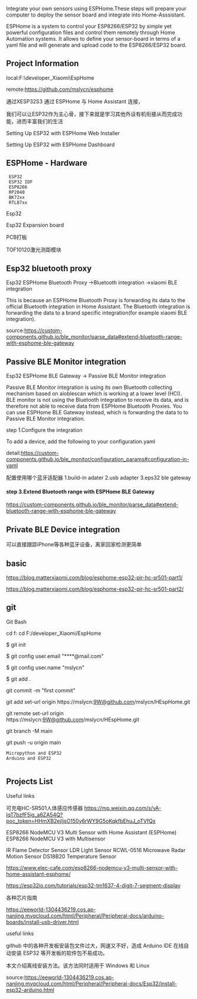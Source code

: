 Integrate your own sensors using ESPHome.These steps will prepare your computer to deploy the sensor board and integrate into Home-Asssistant.

ESPHome is a system to control your ESP8266/ESP32 by simple yet powerful configuration files and control them remotely through Home Automation systems. It allows to define your sensor-board in terms of a yaml file and will generate and upload code to the ESP8266/ESP32 board.


## Project Information

local:F:\developer_Xiaomi\EspHome

remote:https://github.com/mslycn/esphome

通过XESP32S3  通过 ESPHome 与 Home Assistant 连接，

我们可以让ESP32作为主心骨，接下来就是学习其他外设有机衔接从而完成功能，进而丰富我们的生活

Setting Up ESP32 with ESPHome Web Installer

Setting Up ESP32 with ESPHome Dashboard





## ESPHome - Hardware
~~~
 ESP32
 ESP32 IDF
 ESP8266
 RP2040
 BK72xx
 RTL87xx

~~~




Esp32

Esp32 Expansion board

PCB打板


TOF10120激光测距模块

## Esp32 bluetooth proxy

Esp32 ESPHome Bluetooth Proxy ->Bluetooth integration ->xiaomi BLE integration

This is because an ESPHome Bluetooth Proxy is forwarding its data to the official Bluetooth integration in Home Assistant. The Bluetooth integration is forwarding the data to a brand specific integration(for example xiaomi BLE integration).

source:https://custom-components.github.io/ble_monitor/parse_data#extend-bluetooth-range-with-esphome-ble-gateway

## Passive BLE Monitor integration

Esp32 ESPHome BLE Gateway -> Passive BLE Monitor integration

Passive BLE Monitor integration is using its own Bluetooth collecting mechanism based on aioblescan which is working at a lower level (HCI). BLE monitor is not using the Bluetooth integration to receive its data, and is therefore not able to receive data from ESPHome Bluetooth Proxies. You can use ESPHome BLE Gateway instead, which is forwarding the data to to Passive BLE Monitor integration.


step 1.Configure the integration

To add a device, add the following to your configuration.yaml

detail:https://custom-components.github.io/ble_monitor/configuration_params#configuration-in-yaml

配置使用哪个蓝牙适配器
1.build-in adater
2.usb adapter
3.eps32 ble gateway



#### step 3.Extend Bluetooth range with ESPHome BLE Gateway

https://custom-components.github.io/ble_monitor/parse_data#extend-bluetooth-range-with-esphome-ble-gateway



## Private BLE Device integration

可以直接跟踪iPhone等各种蓝牙设备，离家回家检测更简单

## basic

https://blog.matterxiaomi.com/blog/esphome-esp32-pir-hc-sr501-part1/

https://blog.matterxiaomi.com/blog/esphome-esp32-pir-hc-sr501-part2/

## git

Git Bash

cd f:
cd F:/developer_Xiaomi/EspHome

$ git init

$ git config user.email "****@mail.com"


$ git config user.name "mslycn"


$ git add .



git commit -m "first commit"

 git add set-url origin https://mslycn:9W@github.com/mslycn/HEspHome.git

git remote set-url origin https://mslycn:9W@github.com/mslycn/HEspHome.git

git branch -M main

git push -u origin main

~~~
Micropython and ESP32
Arduino and ESP32


~~~

## Projects List



Useful links

可充电HC-SR501人体感应传感器
https://mp.weixin.qq.com/s/vA-lqT7bzfF5ig_a6ZA54Q?poc_token=HHmXB2ejIjsO150y6rWY9G5oKqkfbEhuJ_oTVfQx

ESP8266 NodeMCU V3 Multi Sensor with Home Assistant (ESPHome)
ESP8266 NodeMCU V3 with Multisensor

IR Flame Detector Sensor
LDR Light Sensor
RCWL-0516 Microwave Radar Motion Sensor
DS18B20 Temperature Sensor

https://www.elec-cafe.com/esp8266-nodemcu-v3-multi-sensor-with-home-assistant-esphome/


https://esp32io.com/tutorials/esp32-tm1637-4-digit-7-segment-display


各种芯片指南

https://eeworld-1304436219.cos.ap-nanjing.myqcloud.com/html/Peripheral/Peripheral-docs/arduino-boards/install-usb-driver.html


useful links

github 中的各种开发板安装包文件过大，网速又不好，造成 Arduino IDE 在线自动安装 ESP32 等开发板的软件包不易成功。

本文介绍离线安装方法。该方法同时适用于 Windows 和 Linux

source:https://eeworld-1304436219.cos.ap-nanjing.myqcloud.com/html/Peripheral/Peripheral-docs/Esp32/install-esp32-arduino.html







